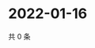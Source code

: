 # 2022-01-16

共 0 条

<!-- BEGIN WEIBO -->
<!-- 最后更新时间 Sun Jan 16 2022 12:15:44 GMT+0800 (China Standard Time) -->

<!-- END WEIBO -->
